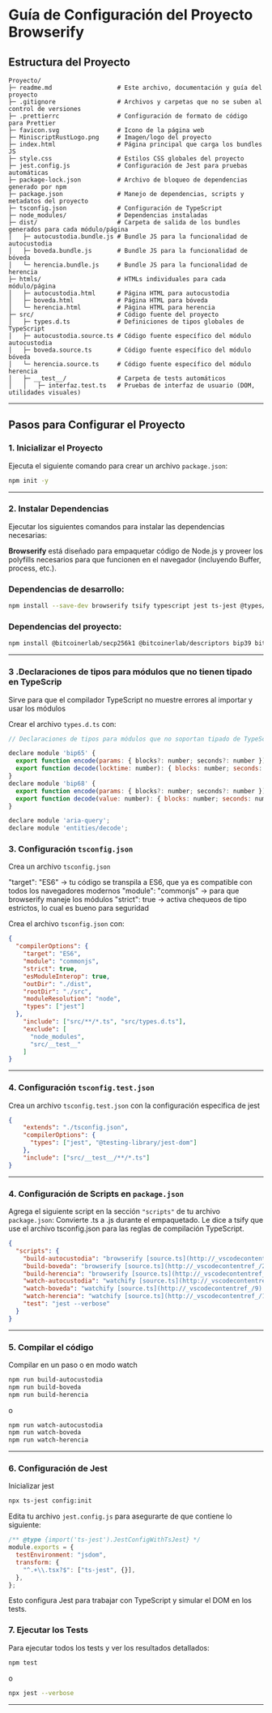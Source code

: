 # Guía de Configuración del Proyecto Browserify 

## Estructura del Proyecto
```plaintext
Proyecto/
├─ readme.md                  # Este archivo, documentación y guía del proyecto
├─ .gitignore                 # Archivos y carpetas que no se suben al control de versiones
├─ .prettierrc                # Configuración de formato de código para Prettier
├─ favicon.svg                # Icono de la página web
├─ MiniscriptRustLogo.png     # Imagen/logo del proyecto
├─ index.html                 # Página principal que carga los bundles JS
├─ style.css                  # Estilos CSS globales del proyecto
├─ jest.config.js             # Configuración de Jest para pruebas automáticas
├─ package-lock.json          # Archivo de bloqueo de dependencias generado por npm
├─ package.json               # Manejo de dependencias, scripts y metadatos del proyecto
├─ tsconfig.json              # Configuración de TypeScript
├─ node_modules/              # Dependencias instaladas 
├─ dist/                      # Carpeta de salida de los bundles generados para cada módulo/página
│   ├─ autocustodia.bundle.js # Bundle JS para la funcionalidad de autocustodia
│   ├─ boveda.bundle.js       # Bundle JS para la funcionalidad de bóveda
│   └─ herencia.bundle.js     # Bundle JS para la funcionalidad de herencia
├─ htmls/                     # HTMLs individuales para cada módulo/página
│   ├─ autocustodia.html      # Página HTML para autocustodia
│   ├─ boveda.html            # Página HTML para bóveda
│   └─ herencia.html          # Página HTML para herencia
├─ src/                       # Código fuente del proyecto
│   ├─ types.d.ts             # Definiciones de tipos globales de TypeScript
│   ├─ autocustodia.source.ts # Código fuente específico del módulo autocustodia
│   ├─ boveda.source.ts       # Código fuente específico del módulo bóveda
│   └─ herencia.source.ts     # Código fuente específico del módulo herencia
│   ├─ __test__/              # Carpeta de tests automáticos
│   │   ├─ interfaz.test.ts   # Pruebas de interfaz de usuario (DOM, utilidades visuales)

```

---

## Pasos para Configurar el Proyecto

### 1. Inicializar el Proyecto
Ejecuta el siguiente comando para crear un archivo `package.json`:
```bash
npm init -y
```

---

### 2. Instalar Dependencias
Ejecutar los siguientes comandos para instalar las dependencias necesarias:

**Browserify** está diseñado para empaquetar código de Node.js y proveer los polyfills necesarios para que funcionen en el navegador (incluyendo Buffer, process, etc.).

### Dependencias de desarrollo:
```bash
npm install --save-dev browserify tsify typescript jest ts-jest @types/jest @testing-library/jest-dom
```


### Dependencias del proyecto:
```bash
npm install @bitcoinerlab/secp256k1 @bitcoinerlab/descriptors bip39 bitcoinjs-lib 
```

---

### 3 .Declaraciones de tipos para módulos que no tienen tipado  en TypeScrip


Sirve para que el compilador TypeScript no muestre errores al importar y usar los módulos 

Crear el archivo `types.d.ts` con:

```js
// Declaraciones de tipos para módulos que no soportan tipado de TypeScript

declare module 'bip65' {
  export function encode(params: { blocks?: number; seconds?: number }): number;
  export function decode(locktime: number): { blocks: number; seconds: number };
}
declare module 'bip68' {
  export function encode(params: { blocks?: number; seconds?: number }): number;
  export function decode(value: number): { blocks: number; seconds: number };
}

declare module 'aria-query';
declare module 'entities/decode';
```


### 3. Configuración `tsconfig.json` 

Crea un archivo `tsconfig.json` 

"target": "ES6" → tu código se transpila a ES6, que ya es compatible con todos los navegadores modernos
"module": "commonjs"  → para que browserify maneje los módulos
"strict": true → activa chequeos de tipo estrictos, lo cual es bueno para seguridad

Crea el archivo `tsconfig.json` con:

```json
{
  "compilerOptions": {
    "target": "ES6",
    "module": "commonjs",
    "strict": true,
    "esModuleInterop": true,
    "outDir": "./dist",
    "rootDir": "./src",
    "moduleResolution": "node",
    "types": ["jest"]
  },
    "include": ["src/**/*.ts", "src/types.d.ts"],
    "exclude": [
      "node_modules",
      "src/__test__"
    ]
}
```

---


### 4. Configuración `tsconfig.test.json`

Crea un archivo `tsconfig.test.json` con la configuración especifica de jest


```json
{
    "extends": "./tsconfig.json",
    "compilerOptions": {
      "types": ["jest", "@testing-library/jest-dom"]
    },
    "include": ["src/__test__/**/*.ts"]
}
```

---


### 4. Configuración de Scripts en `package.json`
Agrega el siguiente script en la sección `"scripts"` de tu archivo `package.json`:
Convierte .ts a .js durante el empaquetado.
Le dice a tsify que use el archivo tsconfig.json para las reglas de compilación TypeScript.

```json
{
  "scripts": {
    "build-autocustodia": "browserify [source.ts](http://_vscodecontentref_/0) -p tsify --project [tsconfig.json](http://_vscodecontentref_/1) -o dist/autocustodia.bundle.js",
    "build-boveda": "browserify [source.ts](http://_vscodecontentref_/2) -p tsify --project [tsconfig.json](http://_vscodecontentref_/3) -o dist/boveda.bundle.js",
    "build-herencia": "browserify [source.ts](http://_vscodecontentref_/4) -p tsify --project [tsconfig.json](http://_vscodecontentref_/5) -o dist/herencia.bundle.js",
    "watch-autocustodia": "watchify [source.ts](http://_vscodecontentref_/6) -p tsify --project [tsconfig.json](http://_vscodecontentref_/7) -o [autocustodia.bundle.js](http://_vscodecontentref_/8) --debug --verbose",
    "watch-boveda": "watchify [source.ts](http://_vscodecontentref_/9) -p tsify --project [tsconfig.json](http://_vscodecontentref_/10) -o [boveda.bundle.js](http://_vscodecontentref_/11) --debug --verbose",
    "watch-herencia": "watchify [source.ts](http://_vscodecontentref_/12) -p tsify --project [tsconfig.json](http://_vscodecontentref_/13) -o [herencia.bundle.js](http://_vscodecontentref_/14) --debug --verbose",
    "test": "jest --verbose"
  }
}
```

---

### 5. Compilar el código

Compilar en un paso o en modo watch

```bash
npm run build-autocustodia
npm run build-boveda
npm run build-herencia
```
o
```bash
npm run watch-autocustodia
npm run watch-boveda
npm run watch-herencia
```

---


### 6. Configuración de Jest

Inicializar jest

```bash
npx ts-jest config:init
```

Edita tu archivo `jest.config.js` para asegurarte de que contiene lo siguiente:

```js
/** @type {import('ts-jest').JestConfigWithTsJest} */
module.exports = {
  testEnvironment: "jsdom",
  transform: {
    "^.+\\.tsx?$": ["ts-jest", {}],
  },
};
```

Esto configura Jest para trabajar con TypeScript y simular el DOM en los tests.

### 7. Ejecutar los Tests

Para ejecutar todos los tests y ver los resultados detallados:

```bash
npm test
```
o 

```bash
npx jest --verbose
```


---

